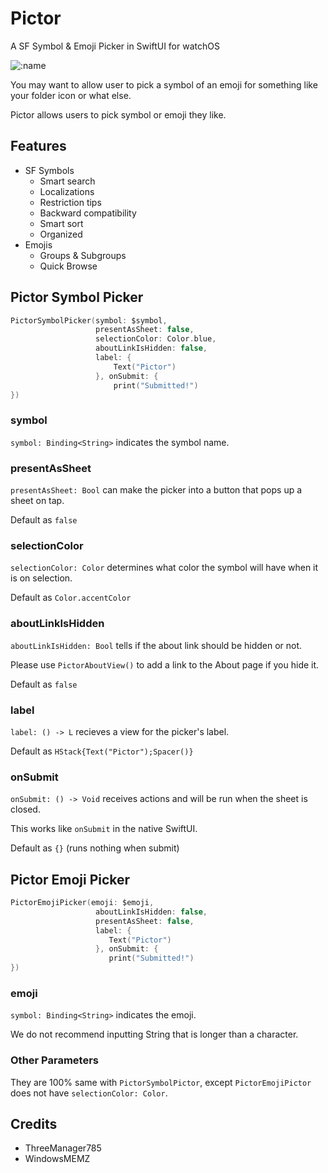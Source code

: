 # Pictor
A SF Symbol &amp; Emoji Picker in SwiftUI for watchOS

![:name](https://counter.seku.su/cmoe?name=Garden785-Pictor&theme=r34)

You may want to allow user to pick a symbol of an emoji for something like your folder icon or what else.

Pictor allows users to pick symbol or emoji they like.

## Features
- SF Symbols
  - Smart search
  - Localizations
  - Restriction tips
  - Backward compatibility
  - Smart sort
  - Organized
- Emojis
  - Groups & Subgroups
  - Quick Browse
 
## Pictor Symbol Picker
```swift
PictorSymbolPicker(symbol: $symbol,
                   presentAsSheet: false,
                   selectionColor: Color.blue,
                   aboutLinkIsHidden: false,
                   label: {
                       Text("Pictor")
                   }, onSubmit: {
                       print("Submitted!")
})
```

### symbol
`symbol: Binding<String>` indicates the symbol name.

### presentAsSheet
`presentAsSheet: Bool` can make the picker into a button that pops up a sheet on tap.

Default as `false`

### selectionColor
`selectionColor: Color` determines what color the symbol will have when it is on selection.

Default as `Color.accentColor`

### aboutLinkIsHidden
`aboutLinkIsHidden: Bool` tells if the about link should be hidden or not.

Please use `PictorAboutView()` to add a link to the About page if you hide it.

Default as `false`

### label
`label: () -> L` recieves a view for the picker's label.

Default as `HStack{Text("Pictor");Spacer()}`

### onSubmit
`onSubmit: () -> Void` receives actions and will be run when the sheet is closed.

This works like `onSubmit` in the native SwiftUI.

Default as `{}` (runs nothing when submit)

## Pictor Emoji Picker
```swift
PictorEmojiPicker(emoji: $emoji,
                   aboutLinkIsHidden: false,
                   presentAsSheet: false,
                   label: {
                      Text("Pictor")
                   }, onSubmit: {
                      print("Submitted!")
})
```

### emoji
`symbol: Binding<String>` indicates the emoji.

We do not recommend inputting String that is longer than a character.

### Other Parameters
They are 100% same with `PictorSymbolPictor`, except `PictorEmojiPictor` does not have `selectionColor: Color`.

## Credits
- ThreeManager785
- WindowsMEMZ
